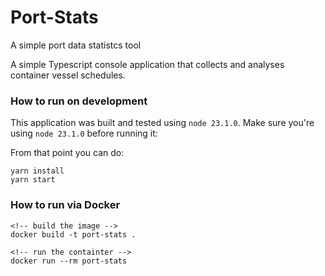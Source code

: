 # Port-Stats
A simple port data statistcs tool

A simple Typescript console application that collects and analyses container vessel schedules.

### How to run on development
This application was built and tested using `node 23.1.0`.
Make sure you're using `node 23.1.0` before running it:

From that point you can do:
```
yarn install
yarn start
```

### How to run via Docker

```
<!-- build the image -->
docker build -t port-stats .

<!-- run the containter -->
docker run --rm port-stats

```
